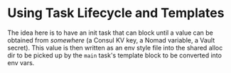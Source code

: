 # Using Task Lifecycle and Templates

The idea here is to have an init task that can block
until a value can be obtained from _somewhere_ (a Consul
KV key, a Nomad variable, a Vault secret). This value is
then written as an env style file into the shared alloc
dir to be picked up by the `main` task's template block
to be converted into env vars.



